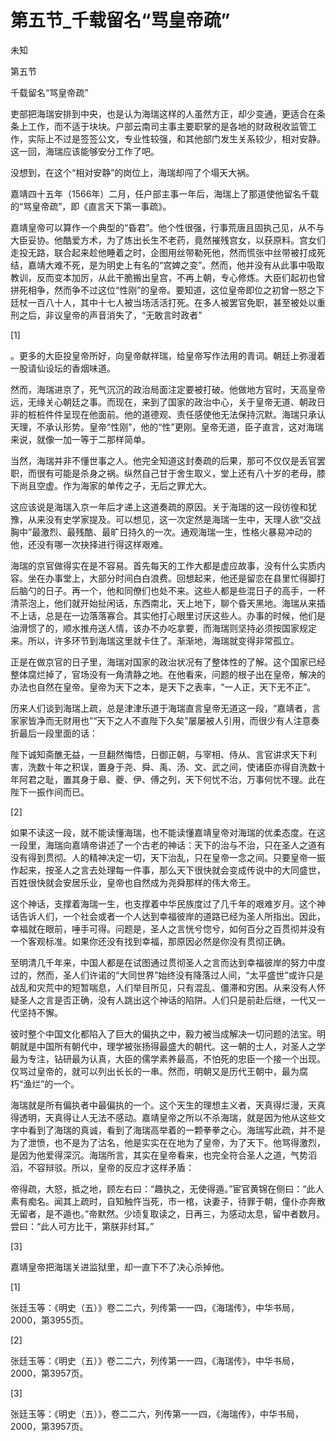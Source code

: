 # 第五节_千载留名“骂皇帝疏”

未知

第五节

千载留名“骂皇帝疏”

吏部把海瑞安排到中央，也是认为海瑞这样的人虽然方正，却少变通，更适合在条条上工作，而不适于块块。户部云南司主事主要职掌的是各地的财政税收监管工作，实际上不过是签签公文，专业性较强，和其他部门发生关系较少，相对安静。这一回，海瑞应该能够安分工作了吧。

没想到，在这个“相对安静”的岗位上，海瑞却闯了个塌天大祸。

嘉靖四十五年（1566年）二月，任户部主事一年后，海瑞上了那道使他留名千载的“骂皇帝疏”，即《直言天下第一事疏》。

嘉靖皇帝可以算作一个典型的“昏君”。他个性很强，行事荒唐且固执己见，从不与大臣妥协。他酷爱方术，为了炼出长生不老药，竟然摧残宫女，以获原料。宫女们走投无路，联合起来趁他睡着之时，企图用丝带勒死他，然而慌张中丝带被打成死结，嘉靖大难不死，是为明史上有名的“宫婢之变”。然而，他并没有从此事中吸取教训，反而变本加厉，从此干脆搬出皇宫，不再上朝，专心修炼。大臣们起初也曾拼死相争，然而争不过这位“性刚”的皇帝。要知道，这位皇帝即位之初曾一怒之下廷杖一百八十人，其中十七人被当场活活打死。在多人被罢官免职，甚至被处以重刑之后，非议皇帝的声音消失了，“无敢言时政者”

[1]

。更多的大臣投皇帝所好，向皇帝献祥瑞，给皇帝写作法用的青词。朝廷上弥漫着一股请仙设坛的香烟味道。

然而，海瑞进京了，死气沉沉的政治局面注定要被打破。他做地方官时，天高皇帝远，无缘关心朝廷之事。而现在，来到了国家的政治中心，关于皇帝无道、朝政日非的桩桩件件呈现在他面前。他的道德观、责任感使他无法保持沉默。海瑞只承认天理，不承认形势。皇帝“性刚”，他的“性”更刚。皇帝无道，臣子直言，这对海瑞来说，就像一加一等于二那样简单。

当然，海瑞并非不懂世事之人。他完全知道这封奏疏的后果，那可不仅仅是丢官罢职，而很有可能是杀身之祸。纵然自己甘于舍生取义，堂上还有八十岁的老母，膝下尚且空虚。作为海家的单传之子，无后之罪尤大。

这应该说是海瑞入京一年后才递上这道奏疏的原因。关于海瑞的这一段彷徨和犹豫，从来没有史学家提及。可以想见，这一次定然是海瑞一生中，天理人欲“交战胸中”最激烈、最残酷、最旷日持久的一次。通观海瑞一生，性格火暴易冲动的他，还没有哪一次抉择进行得这样艰难。

海瑞的京官做得实在是不容易。首先每天的工作大都是虚应故事，没有什么实质内容。坐在办事堂上，大部分时间白白浪费。回想起来，他还是留恋在县里忙得脚打后脑勺的日子。再一个，他和同僚们也处不来。这些人都是些混日子的高手，一杯清茶泡上，他们就开始扯闲话，东西南北，天上地下，聊个昏天黑地。海瑞从来插不上话，总是在一边落落寡合。其实他打心眼里讨厌这些人。办事的时候，他们是油滑惯了的，顺水推舟送人情，该办不办吃拿要，而海瑞则坚持必须按国家规定来。所以，许多环节到海瑞这里就卡住了。渐渐地，海瑞就变得非常孤立。

正是在做京官的日子里，海瑞对国家的政治状况有了整体性的了解。这个国家已经整体腐烂掉了，官场没有一角清静之地。在他看来，问题的根子出在皇帝，解决的办法也自然在皇帝。皇帝为天下之本，是天下之表率，“一人正，天下无不正”。

历来人们谈到海瑞上疏，总是津津乐道于海瑞直言皇帝无道这一段，“嘉靖者，言家家皆净而无财用也”“天下之人不直陛下久矣”屡屡被人引用，而很少有人注意奏折最后一段里面的话：

陛下诚知斋醮无益，一旦翻然悔悟，日御正朝，与宰相、侍从、言官讲求天下利害，洗数十年之积误，置身于尧、舜、禹、汤、文、武之间，使诸臣亦得自洗数十年阿君之耻，置其身于皋、夔、伊、傅之列，天下何忧不治，万事何忧不理。此在陛下一振作间而已。

[2]

如果不读这一段，就不能读懂海瑞，也不能读懂嘉靖皇帝对海瑞的优柔态度。在这一段里，海瑞向嘉靖帝讲述了一个古老的神话：天下的治与不治，只在圣人之道有没有得到贯彻。人的精神决定一切，天下治乱，只在皇帝一念之间。只要皇帝一振作起来，按圣人之言去处理每一件事，那么天下很快就会变成传说中的大同盛世，百姓很快就会安居乐业，皇帝也自然成为尧舜那样的伟大帝王。

这个神话，支撑着海瑞一生，也支撑着中华民族度过了几千年的艰难岁月。这个神话告诉人们，一个社会或者一个人达到幸福彼岸的道路已经为圣人所指出。因此，幸福就在眼前，唾手可得。问题是，圣人之言恍兮惚兮，如何百分之百贯彻并没有一个客观标准。如果你还没有找到幸福，那原因必然是你没有贯彻正确。

至明清几千年来，中国人都是在试图通过贯彻圣人之言而达到幸福彼岸的努力中度过的，然而，圣人们许诺的“大同世界”始终没有降落过人间，“太平盛世”或许只是战乱和灾荒中的短暂喘息，人们举目所见，只有混乱、僵滞和穷困。从来没有人怀疑圣人之言是否正确，没有人跳出这个神话的陷阱。人们只是前赴后继，一代又一代坚持不懈。

彼时整个中国文化都陷入了巨大的偏执之中，毅力被当成解决一切问题的法宝。明朝就是中国所有朝代中，理学被张扬得最盛大的朝代。这一朝的士人，对圣人之学最为专注，钻研最为认真，大臣的儒学素养最高，不怕死的忠臣一个接一个出现。仅骂过皇帝的，就可以列出长长的一串。然而，明朝又是历代王朝中，最为腐朽“渔烂”的一个。

海瑞就是所有偏执者中最偏执的一个。这个天生的理想主义者，天真得烂漫，天真得透明，天真得让人无法不感动。嘉靖皇帝之所以不杀海瑞，就是因为他从这些文字中看到了海瑞的真诚，看到了海瑞高举着的一颗拳拳之心。海瑞写此疏，并不是为了泄愤，也不是为了沽名，他是实实在在地为了皇帝，为了天下。他骂得激烈，是因为他爱得深沉。海瑞所言，其实在皇帝看来，也完全符合圣人之道，气势滔滔，不容辩驳。所以，皇帝的反应才这样矛盾：

帝得疏，大怒，抵之地，顾左右曰：“趣执之，无使得遁。”宦官黄锦在侧曰：“此人素有痴名。闻其上疏时，自知触忤当死，市一棺，诀妻子，待罪于朝，僮仆亦奔散无留者，是不遁也。”帝默然。少顷复取读之，日再三，为感动太息，留中者数月。尝曰：“此人可方比干，第朕非纣耳。”

[3]

嘉靖皇帝把海瑞关进监狱里，却一直下不了决心杀掉他。

[1]

张廷玉等：《明史（五）》卷二二六，列传第一一四，《海瑞传》，中华书局，2000，第3955页。

[2]

张廷玉等：《明史（五）》卷二二六，列传第一一四，《海瑞传》，中华书局，2000，第3957页。

[3]

张廷玉等：《明史（五）》，卷二二六，列传第一一四，《海瑞传》，中华书局，2000，第3957页。